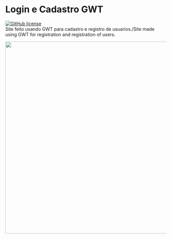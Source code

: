 # Login e Cadastro GWT
[![GitHub license](https://img.shields.io/github/license/rhuanhianc/Login_e_Cadastro_GWT)](https://github.com/rhuanhianc/Login_e_Cadastro_GWT/blob/master/LICENSE)
<br>
Site feito usando GWT para cadastro e registro de usuarios./Site made using GWT for registration and registration of users.

<img src="Login_Crud_GWT.gif" width="600">

